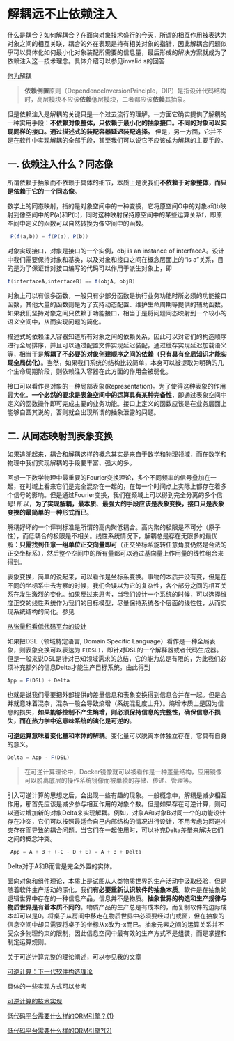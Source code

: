 # 解耦远不止依赖注入

什么是耦合？如何解耦合？在面向对象技术盛行的今天，所谓的相互作用被表达为对象之间的相互关联，耦合的外在表现是持有相关对象的指针，因此解耦合问题似乎可以具体化如何最小化对象装配所需要的信息量，最后形成的解决方案就成为了依赖注入这一技术理念。具体介绍可以参见invalid s的回答

[何为解耦](https://www.zhihu.com/question/20821697/answer/2608624207)

> <b>依赖倒置</b>原则（DependenceInversionPrinciple，DIP）是指设计代码结构时，高层模块不应该<b>依赖</b>低层模块，二者都应该<b>依赖</b>其抽象。

但是依赖注入是解耦的关键只是一个过去流行的理解。一方面它确实提供了解耦的一种实用手段：**不依赖对象整体，只依赖于最小化的抽象接口。不同的对象可以实现同样的接口。通过描述式的装配容器延迟装配选择。** 但是，另一方面，它并不是在软件中实现解耦的全部手段，甚至我们可以说它不应该成为解耦的主要手段。

## 一. 依赖注入什么？同态像

所谓依赖于抽象而不依赖于具体的细节，本质上是说我们**不依赖于对象整体，而只是依赖于它的一个同态像**。

数学上的同态映射，指的是对象空间中的一种变换，它将原空间O中的对象a和b映射到像空间中的P(a)和P(b)，同时这种映射保持原空间中的某些运算关系f，即原空间中定义的函数可以自然转换为像空间中的函数。

```java
 P(f(a,b)) = f(P(a), P(b))
```

对象实现接口，对象是接口的一个实例，obj is an instance of interfaceA。设计中我们需要保持对象和基类，以及对象和接口之间在概念层面上的“is a”关系，目的是为了保证针对接口编写的代码可以作用于派生对象上，即

```java
f(interfaceA,interfaceB) == f(objA, objB)
```

对象上可以有很多函数，一般只有少部分函数是执行业务功能时所必须的功能接口函数，其他大量的函数则是为了支持动态配置、维护生命周期等提供的辅助函数。如果我们坚持对象之间只依赖于功能接口，相当于是将问题同态映射到一个较小的语义空间中，从而实现问题的简化。

描述式的依赖注入容器知道所有对象之间的依赖关系，因此可以对它们的构造顺序进行全局排序，并且可以通过配置文件实现延迟装配，通过缓存实现延迟加载语义等，相当于是**解耦了不必要的对象创建顺序之间的依赖（只有具有全局知识才能实现全局优化）**。当然，如果我们系统的结构比较简单，本身可以被提取为明确的几个生命周期阶段，则依赖注入容器在此方面的作用会被弱化。

接口可以看作是对象的一种局部表象(Representation)。为了使得这种表象的作用最大化，**一个必然的要求是表象空间中的运算具有某种完备性**，即通过表象空间中定义的函数操作即可完成主要的业务功能。接口上定义的函数应该是在业务层面上能够自圆其说的，否则就会出现所谓的抽象泄露的问题。

## 二. 从同态映射到表象变换

如果追溯起来，耦合和解耦这样的概念其实是来自于数学和物理领域，而在数学和物理中我们实现解耦的手段要丰富、强大的多。

回想一下数学物理中最重要的Fourier变换理论，多个不同频率的信号叠加在一起，在时域上看来它们是完全混杂在一起的，在每一个时间点上实际上都存在着多个信号的影响。但是通过Fourier变换，我们在频域上可以得到完全分离的多个信号! 所以，**为了实现解耦，最本质、最强大的手段应该是表象变换，接口只是表象变换的最简单的一种形式而已**。

解耦好坏的一个评判标准是所谓的高内聚低耦合。高内聚的极限是不可分（原子性），而低耦合的极限是不相关。线性系统情况下，解耦总是存在无限多的最优解：**只需找到任意一组单位正交向量即可**（正交坐标系旋转任意角度仍然是合法的正交坐标系），然后整个空间中的所有量都可以通过基向量上作用量的线性组合来得到。

表象变换，简单的说起来，可以看作是坐标系变换。事物的本质并没有变，但是在不同的坐标系中去考察的时候，我们会误以为它的复杂性，各个部分之间的相互关系在发生激烈的变化。如果反过来思考，当我们设计一个系统的时候，可以选择维度正交的线性系统作为我们的目标模型，尽量保持系统各个层面的线性性，从而实现系统结构的简化。参见

[从张量积看低代码平台的设计](https://zhuanlan.zhihu.com/p/531474176)

如果把DSL（领域特定语言, Domain Specific Language）看作是一种全局表象，则表象变换可以表达为 `F(DSL)`，即针对DSL的一个解释器或者代码生成器。但是一般来说DSL是针对已知领域需求的总结，它的能力总是有限的，为此我们必须补充额外的信息Delta才能生产目标系统。由此得到

```java
App = F(DSL) + Delta
```

也就是说我们需要把外部提供的差量信息和表象变换得到信息合并在一起。但是合并就意味着混杂，混杂一般会导致熵增（系统混乱度上升）。熵增本质上是因为信息的损失，**如果能够控制不产生熵增，则必须保持信息的完整性，确保信息不损失，而在热力学中这意味系统的演化是可逆的**。

**可逆运算意味着变化量和本体的解耦**。变化量可以脱离本体独立存在，它具有自身的意义。

```java
Delta = App - F(DSL)
```

> 在可逆计算理论中，Docker镜像就可以被看作是一种差量结构，应用镜像可以脱离底层的操作系统镜像而被单独的存储、传递、管理等。

引入可逆计算的思想之后，会出现一些有趣的现象。一般概念中，解耦是减少相互作用，那首先应该是减少参与相互作用的对象个数。但是如果存在可逆计算，则可以通过增加新的对象Delta来实现解耦。例如，对象A和对象B对同一个的功能设计存在冲突，它们可以按照最适合自己内部结构的情况进行设计，不用考虑为回避冲突存在而导致的耦合问题。当它们在一起使用时，可以补充Delta差量来解决它们之间的概念冲突。

```java
 App = A + B + (-C - D + E) = A + B + Delta
```

Delta对于A和B而言是完全外置的实体。

面向对象和组件理论，本质上是试图从人类物质世界的生产活动中汲取经验，但是随着软件生产活动的深化，我们**有必要重新认识软件的抽象本质**。软件是在抽象的逻辑世界中存在的一种信息产品，信息并不是物质。**抽象世界的构造和生产规律与物质世界是有着本质不同的**。物质产品的生产总是有成本的，而复制软件的边际成本却可以是0。将桌子从房间中移走在物质世界中必须要经过门或窗，但在抽象的信息空间中却只需要将桌子的坐标从x改为-x而已。抽象元素之间的运算关系并不受众多物理约束的限制，因此信息空间中最有效的生产方式不是组装，而是掌握和制定运算规则。

关于可逆计算完整的理论阐述，可以参见我的文章

[可逆计算：下一代软件构造理论](https://zhuanlan.zhihu.com/p/64004026)

具体的一些实现方式可以参考

[可逆计算的技术实现](https://zhuanlan.zhihu.com/p/163852896)

[低代码平台需要什么样的ORM引擎？(1)](https://zhuanlan.zhihu.com/p/543252423)

[低代码平台需要什么样的ORM引擎?(2)](https://zhuanlan.zhihu.com/p/545063021)
